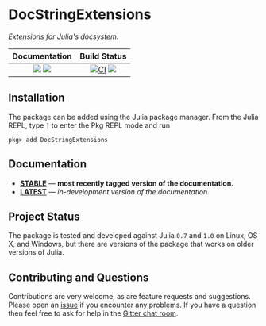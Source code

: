 # DocStringExtensions

*Extensions for Julia's docsystem.*

| **Documentation**                                                               | **Build Status**                                                                                |
|:-------------------------------------------------------------------------------:|:-----------------------------------------------------------------------------------------------:|
| [![][docs-stable-img]][docs-stable-url] [![][docs-latest-img]][docs-latest-url] | [![CI][github-action-img]][github-action-url] [![][codecov-img]][codecov-url] |

## Installation

The package can be added using the Julia package manager. From the Julia REPL, type `]`
to enter the Pkg REPL mode and run

```
pkg> add DocStringExtensions
```

## Documentation

- [**STABLE**][docs-stable-url] &mdash; **most recently tagged version of the documentation.**
- [**LATEST**][docs-latest-url] &mdash; *in-development version of the documentation.*

## Project Status

The package is tested and developed against Julia `0.7` and `1.0` on Linux, OS X, and Windows,
but there are versions of the package that works on older versions of Julia.

## Contributing and Questions

Contributions are very welcome, as are feature requests and suggestions. Please open an [issue][issues-url] if you encounter any problems. If you have a question then feel free to ask for help in the [Gitter chat room][gitter-url].

[gitter-url]: https://gitter.im/juliadocs/users

[docs-latest-img]: https://img.shields.io/badge/docs-latest-blue.svg
[docs-latest-url]: https://juliadocs.github.io/DocStringExtensions.jl/latest

[docs-stable-img]: https://img.shields.io/badge/docs-stable-blue.svg
[docs-stable-url]: https://juliadocs.github.io/DocStringExtensions.jl/stable

[github-action-img]: https://github.com/JuliaDocs/DocStringExtensions.jl/actions/workflows/ci.yml/badge.svg
[github-action-url]: https://github.com/JuliaDocs/DocStringExtensions.jl/actions/workflows/ci.yml

[travis-img]: https://travis-ci.org/JuliaDocs/DocStringExtensions.jl.svg?branch=master
[travis-url]: https://travis-ci.org/JuliaDocs/DocStringExtensions.jl

[appveyor-img]: https://ci.appveyor.com/api/projects/status/7bixd69chxps91wx/branch/master?svg=true
[appveyor-url]: https://ci.appveyor.com/project/JuliaDocs/docstringextensions-jl/branch/master

[codecov-img]: https://codecov.io/gh/JuliaDocs/DocStringExtensions.jl/branch/master/graph/badge.svg
[codecov-url]: https://codecov.io/gh/JuliaDocs/DocStringExtensions.jl

[issues-url]: https://github.com/JuliaDocs/DocStringExtensions.jl/issues
